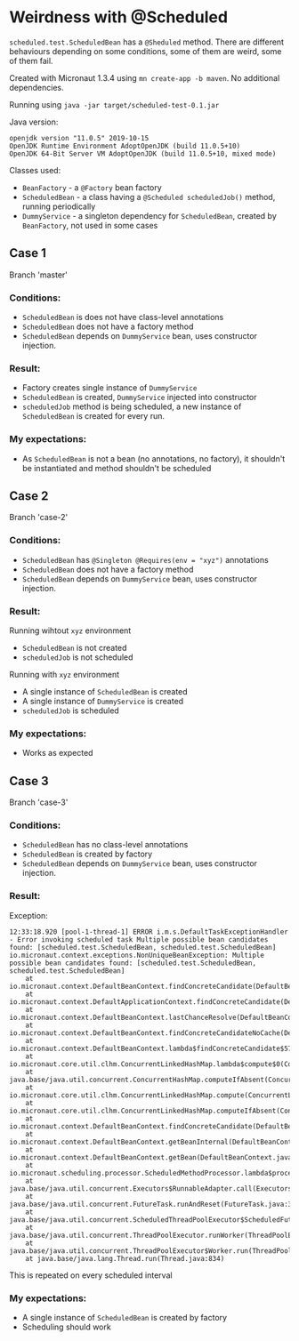 # Weirdness with @Scheduled

`scheduled.test.ScheduledBean` has a `@Sheduled` method. There are different behaviours depending on some conditions, some of them are weird, some of them fail.

Created with Micronaut 1.3.4 using `mn create-app -b maven`. No additional dependencies.

Running using `java -jar target/scheduled-test-0.1.jar`

Java version:
```
openjdk version "11.0.5" 2019-10-15
OpenJDK Runtime Environment AdoptOpenJDK (build 11.0.5+10)
OpenJDK 64-Bit Server VM AdoptOpenJDK (build 11.0.5+10, mixed mode)
```

Classes used:
* `BeanFactory` - a `@Factory` bean factory
* `ScheduledBean` - a class having a `@Scheduled scheduledJob()` method, running periodically
* `DummyService` - a singleton dependency for `ScheduledBean`, created by `BeanFactory`, not used in some cases

## Case 1
Branch 'master'

### Conditions:
* `ScheduledBean` is does not have class-level annotations
* `ScheduledBean` does not have a factory method
* `ScheduledBean` depends on `DummyService` bean, uses constructor injection.

### Result:
* Factory creates single instance of `DummyService`
* `ScheduledBean` is created, `DummyService` injected into constructor
* `scheduledJob` method is being scheduled, a new instance of `ScheduledBean` is created for every run.

### My expectations:
* As `ScheduledBean` is not a bean (no annotations, no factory), it shouldn't be instantiated and method shouldn't be scheduled

## Case 2
Branch 'case-2'

### Conditions:
* `ScheduledBean` has `@Singleton @Requires(env = "xyz")` annotations
* `ScheduledBean` does not have a factory method
* `ScheduledBean` depends on `DummyService` bean, uses constructor injection.

### Result:

Running wihtout `xyz` environment
* `ScheduledBean` is not created
* `scheduledJob` is not scheduled

Running with `xyz` environment
*  A single instance of `ScheduledBean` is created
*  A single instance of `DummyService` is created
* `scheduledJob` is scheduled

### My expectations:
* Works as expected

## Case 3
Branch 'case-3'

### Conditions:
* `ScheduledBean` has no class-level annotations
* `ScheduledBean` is created by factory
* `ScheduledBean` depends on `DummyService` bean, uses constructor injection.

### Result:
Exception:
```
12:33:18.920 [pool-1-thread-1] ERROR i.m.s.DefaultTaskExceptionHandler - Error invoking scheduled task Multiple possible bean candidates found: [scheduled.test.ScheduledBean, scheduled.test.ScheduledBean]
io.micronaut.context.exceptions.NonUniqueBeanException: Multiple possible bean candidates found: [scheduled.test.ScheduledBean, scheduled.test.ScheduledBean]
	at io.micronaut.context.DefaultBeanContext.findConcreteCandidate(DefaultBeanContext.java:1796)
	at io.micronaut.context.DefaultApplicationContext.findConcreteCandidate(DefaultApplicationContext.java:403)
	at io.micronaut.context.DefaultBeanContext.lastChanceResolve(DefaultBeanContext.java:2384)
	at io.micronaut.context.DefaultBeanContext.findConcreteCandidateNoCache(DefaultBeanContext.java:2307)
	at io.micronaut.context.DefaultBeanContext.lambda$findConcreteCandidate$57(DefaultBeanContext.java:2250)
	at io.micronaut.core.util.clhm.ConcurrentLinkedHashMap.lambda$compute$0(ConcurrentLinkedHashMap.java:721)
	at java.base/java.util.concurrent.ConcurrentHashMap.computeIfAbsent(ConcurrentHashMap.java:1705)
	at io.micronaut.core.util.clhm.ConcurrentLinkedHashMap.compute(ConcurrentLinkedHashMap.java:733)
	at io.micronaut.core.util.clhm.ConcurrentLinkedHashMap.computeIfAbsent(ConcurrentLinkedHashMap.java:710)
	at io.micronaut.context.DefaultBeanContext.findConcreteCandidate(DefaultBeanContext.java:2249)
	at io.micronaut.context.DefaultBeanContext.getBeanInternal(DefaultBeanContext.java:2038)
	at io.micronaut.context.DefaultBeanContext.getBean(DefaultBeanContext.java:618)
	at io.micronaut.scheduling.processor.ScheduledMethodProcessor.lambda$process$5(ScheduledMethodProcessor.java:123)
	at java.base/java.util.concurrent.Executors$RunnableAdapter.call(Executors.java:515)
	at java.base/java.util.concurrent.FutureTask.runAndReset(FutureTask.java:305)
	at java.base/java.util.concurrent.ScheduledThreadPoolExecutor$ScheduledFutureTask.run(ScheduledThreadPoolExecutor.java:305)
	at java.base/java.util.concurrent.ThreadPoolExecutor.runWorker(ThreadPoolExecutor.java:1128)
	at java.base/java.util.concurrent.ThreadPoolExecutor$Worker.run(ThreadPoolExecutor.java:628)
	at java.base/java.lang.Thread.run(Thread.java:834)
```
This is repeated on every scheduled interval

### My expectations:
* A single instance of `ScheduledBean` is created by factory
* Scheduling should work
